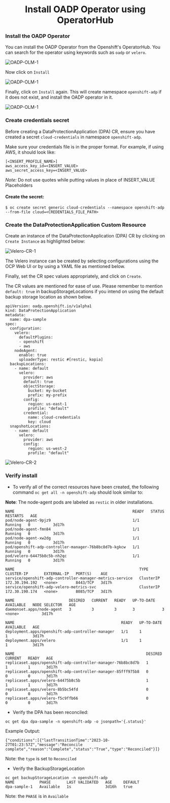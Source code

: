 <h1 align="center">Install OADP Operator using OperatorHub</h1>

### Install the OADP Operator
You can install the OADP Operator from the Openshift's OperatorHub.
You can search for the operator using keywords such as `oadp` or `velero`.

![OADP-OLM-1](/docs/images/OADP-OLM-1.png)

Now click on `Install`

![OADP-OLM-1](/docs/images/click-install.png)

Finally, click on `Install` again. This will create namespace `openshift-adp`
if it does not exist, and install the OADP operator in it.

![OADP-OLM-1](/docs/images/click-install-again.png)

### Create credentials secret
Before creating a DataProtectionApplication (DPA) CR, ensure you have created a secret
 `cloud-credentials` in namespace `openshift-adp`.

 Make sure your credentials file is in the proper format. For example, if using
 AWS, it should look like:

  ```
  [<INSERT_PROFILE_NAME>]
  aws_access_key_id=<INSERT_VALUE>
  aws_secret_access_key=<INSERT_VALUE>
  ```
  *Note:* Do not use quotes while putting values in place of INSERT_VALUE Placeholders

#### Create the secret:

 ```
$ oc create secret generic cloud-credentials --namespace openshift-adp --from-file cloud=<CREDENTIALS_FILE_PATH>
```

### Create the DataProtectionApplication Custom Resource

Create an instance of the DataProtectionApplication (DPA) CR by clicking on `Create Instance` as highlighted below:

![Velero-CR-1](/docs/images/dpa-cr.png)

The Velero instance can be created by selecting configurations using the OCP Web UI or by using a YAML file as mentioned below.

Finally, set the CR spec values appropriately, and click on `Create`.

The CR values are mentioned for ease of use. Please remember to mention `default: true` in backupStorageLocations if you intend on using the default backup storage location as shown below.

```
apiVersion: oadp.openshift.io/v1alpha1
kind: DataProtectionApplication
metadata:
  name: dpa-sample
spec:
  configuration:
    velero:
      defaultPlugins:
      - openshift
      - aws
    nodeAgent:
      enable: true
      uploaderType: restic #[restic, kopia]
  backupLocations:
    - name: default
      velero:
        provider: aws
        default: true
        objectStorage:
          bucket: my-bucket
          prefix: my-prefix
        config:
          region: us-east-1
          profile: "default"
        credential:
          name: cloud-credentials
          key: cloud
  snapshotLocations:
    - name: default
      velero:
        provider: aws
        config:
          region: us-west-2
          profile: "default"

```

![Velero-CR-2](/docs/images/create-dpa-cr-yaml.png)

### Verify install

* To verify all of the correct resources have been created, the following command
`oc get all -n openshift-adp` should look similar to:

**Note**: The node-agent pods are labeled as `restic` in older installations.

```
NAME                                                    READY   STATUS    RESTARTS   AGE
pod/node-agent-9pjz9                                    1/1     Running   0          3d17h
pod/node-agent-fmn84                                    1/1     Running   0          3d17h
pod/node-agent-xw2dg                                    1/1     Running   0          3d17h
pod/openshift-adp-controller-manager-76b8bc8d7b-kgkcw   1/1     Running   0          3d17h
pod/velero-64475b8c5b-nh2qc                             1/1     Running   0          3d17h

NAME                                                       TYPE        CLUSTER-IP       EXTERNAL-IP   PORT(S)    AGE
service/openshift-adp-controller-manager-metrics-service   ClusterIP   172.30.194.192   <none>        8443/TCP   3d17h
service/openshift-adp-velero-metrics-svc                   ClusterIP   172.30.190.174   <none>        8085/TCP   3d17h

NAME                        DESIRED   CURRENT   READY   UP-TO-DATE   AVAILABLE   NODE SELECTOR   AGE
daemonset.apps/node-agent   3         3         3       3            3           <none>          3d17h

NAME                                               READY   UP-TO-DATE   AVAILABLE   AGE
deployment.apps/openshift-adp-controller-manager   1/1     1            1           3d17h
deployment.apps/velero                             1/1     1            1           3d17h

NAME                                                          DESIRED   CURRENT   READY   AGE
replicaset.apps/openshift-adp-controller-manager-76b8bc8d7b   1         1         1       3d17h
replicaset.apps/openshift-adp-controller-manager-85fff975b8   0         0         0       3d17h
replicaset.apps/velero-64475b8c5b                             1         1         1       3d17h
replicaset.apps/velero-8b5bc54fd                              0         0         0       3d17h
replicaset.apps/velero-f5c9ffb66                              0         0         0       3d17h

```

* Verify the DPA has been reconciled:

```
oc get dpa dpa-sample -n openshift-adp -o jsonpath='{.status}'
```

Example Output:
```
{"conditions":[{"lastTransitionTime":"2023-10-27T01:23:57Z","message":"Reconcile complete","reason":"Complete","status":"True","type":"Reconciled"}]}
```

Note: the `type` is set to `Reconciled`

* Verify the BackupStorageLocation
```
oc get backupStorageLocation -n openshift-adp
NAME           PHASE       LAST VALIDATED   AGE     DEFAULT
dpa-sample-1   Available   1s               3d16h   true
```

Note: the `PHASE` is in `Available`
